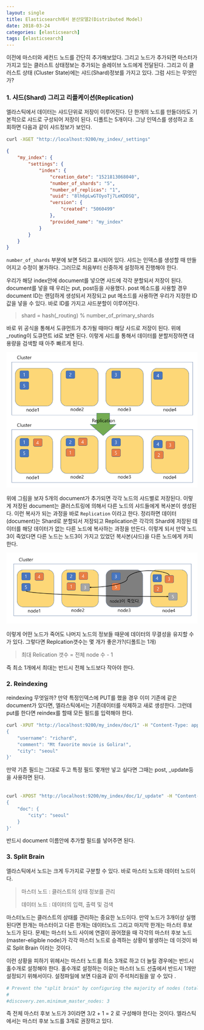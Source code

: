 ```yaml
---
layout: single
title: Elasticsearch에서 분산모델2(Distributed Model)
date: 2018-03-24
categories: [elasticsearch]
tags: [elasticsearch]
---
```


이전에 마스터와 세컨드 노드를 간단히 추가해보았다. 그리고 노드가 추가되면 마스터가 가지고 있는 클러스트 상태정보는 추가되는 슬레이브 노드에게 전달된다. 그리고 이 클러스트 상태 (Cluster State)에는 샤드(Shard)정보를 가지고 있다. 그럼 샤드는 무엇인가?

### 1. 샤드(Shard) 그리고 리플케이션(Replication)

엘라스틱에서 데이터는 샤드단위로 저장이 이루어진다. 단 한개의 노드를 만들더라도 기본적으로 샤드로 구성되어 저장이 된다. 디폴트는 5개이다. 그냥 인덱스를 생성하고 조회하면 다음과 같이 샤드정보가 보인다.

```bash
curl -XGET "http://localhost:9200/my_index/_settings"
```

```json
{
    "my_index": {
        "settings": {
            "index": {
                "creation_date": "1521813068040",
                "number_of_shards": "5",
                "number_of_replicas": "1",
                "uuid": "8lh6pLwGTOyoTj7LeKDDSQ",
                "version": {
                    "created": "5060499"
                },
                "provided_name": "my_index"
            }
        }
    }
}
```

`number_of_shards` 부분에 보면 5라고 표시되어 있다. 샤드는 인덱스를 생성할 때 만들어지고 수정이 불가하다. 그러므로 처음부터 신중하게 설정하게 진행해야 한다.

우리가 해당 index안에 document를 넣으면 샤드에 각각 분할되서 저장이 된다. document를 넣을 때 우리는 put, post등을 사용했다. post 메소드를 사용할 경우 document ID는 랜덤하게 생성되서 저장되고 put 메소드를 사용하면 우리가 지정한 ID값을 넣을 수 있다. 바로 ID를 가지고 샤드분할이 이루어진다.

> shard = hash(\_routing) % number_of_primary_shards

바로 위 공식을 통해서 도큐먼트가 추가될 때마다 해당 사드로 저장이 된다. 위에 \_routing이 도큐먼트 id로 보면 된다. 이렇게 샤드를 통해서 데이터를 분할저장하면 대용량을 검색할 때 아주 빠르게 된다.

![shard1](/assets/images/shard1.png)

위에 그림을 보자 5개의 document가 추가되면 각각 노드의 샤드별로 저장된다. 이렇게 저장된 document는 클러스트링에 의해서 다른 노드의 샤드들에게 복사본이 생성된다. 이런 복사가 되는 과정을 바로 `Replication` 이라고 한다. 정리하면 데이터(document)는 Shard로 분할되서 저장되고 Replication은 각각의 Shard에 저장된 데이터를 해당 데이터가 없는 다른 노드에 복사하는 과정을 만든다. 이렇게 되서 만약 노드3이 죽었다면 다른 노드는 노드3이 가지고 있었던 복사본(샤드)을 다른 노드에게 카피한다.

![shard2](/assets/images/shard2.png)

이렇게 어떤 노드가 죽어도 나머지 노드의 정보들 때문에 데이터의 무결성을 유지할 수가 있다. 그렇다면 Replcation갯수는 몇 개가 좋은가?(디폴트는 1개)

> 최대 Relication 갯수 = 전체 node 수 - 1

즉 최소 1개에서 최대는 반드시 전체 노드보다 작아야 한다.

### 2. Reindexing

reindexing 무엇일까? 만약 특정인덱스에 PUT를 했을 경우 이미 기존에 같은 document가 있다면, 엘라스틱에서는 기존데이터를 삭제하고 새로 생성한다. 그런데 put를 한다면 reindex를 할때 모든 필드를 입력해야 한다.

```bash
curl -XPUT "http://localhost:9200/my_index/doc/1" -H "Content-Type: application/json" -d '
{
    "username": "richard",
    "comment": "Mt favorite movie is Golira!",
    "city": "seoul"
}'
```

만약 기존 필드는 그대로 두고 특정 필드 몇개만 넣고 싶다면 그때는 post, \_update등을 사용하면 된다.

```bash

curl -XPOST "http://localhost:9200/my_index/doc/1/_update" -H "Content-Type: application/json" -d '
{
    "doc": {
        "city": "seoul"
    }
}'
```

반드시 document 이름안에 추가할 필드를 넣어주면 된다.

### 3. Split Brain

엘라스틱에서 노드는 크게 두가지로 구분할 수 있다. 바로 마스터 노드와 데이터 노드이다.

> 마스터 노드 : 클러스트의 상태 정보를 관리
>
> 데이터 노드 : 데이터의 입력, 출력 및 검색

마스터노드는 클러스트의 상태를 관리하는 중요한 노드이다. 만약 노드가 3개이상 실행된다면 한개는 마스터이고 다른 한개는 데이터노드 그리고 마지막 한개는 마스터 후보 노드가 된다. 문제는 마스터 노드 사이에 연결이 끊어졌을 때 각각의 마스터 후보 노드(master-eligible node)가 각각 마스터 노드로 승격하는 상황이 발생하는 데 이것이 바로 Split Brain 이라는 것이다.

이런 상황을 피하기 위헤서는 마스터 노드를 최소 3개로 하고 더 늘릴 경우에는 반드시 홀수개로 설정해야 한다. 홀수개로 설정하는 이유는 마스터 노드 선출에서 반드시 1개만 설정되기 위해서이다. 설정파일에 보면 다음과 같이 주석처리됨을 알 수 있다 .

```yaml
# Prevent the "split brain" by configuring the majority of nodes (total number of master-eligible nodes / 2 + 1):
#
#discovery.zen.minimum_master_nodes: 3
```

즉 전체 마스터 후보 노드가 3이라면 3/2 + 1 = 2 로 구성해야 한다는 것이다. 엘라스틱에서는 마스터 후보 노드를 3개로 권장하고 있다.
